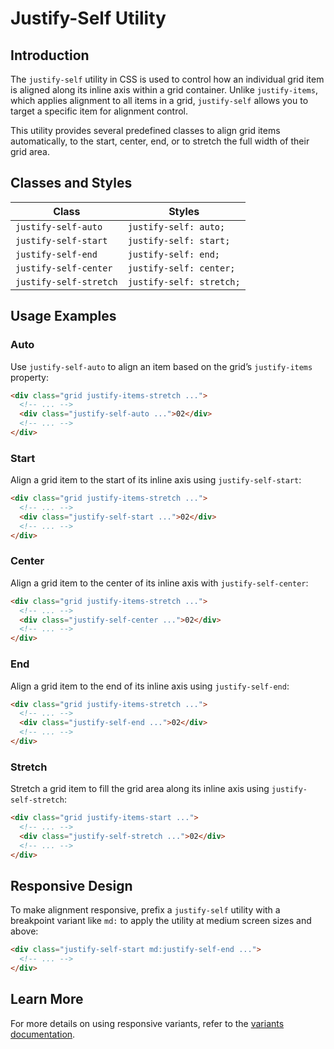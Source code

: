 # Justify-Self Utility

## Introduction
The `justify-self` utility in CSS is used to control how an individual grid item is aligned along its inline axis within a grid container. Unlike `justify-items`, which applies alignment to all items in a grid, `justify-self` allows you to target a specific item for alignment control.

This utility provides several predefined classes to align grid items automatically, to the start, center, end, or to stretch the full width of their grid area.

## Classes and Styles

| Class                 | Styles                |
|----------------------|----------------------|
| `justify-self-auto`   | `justify-self: auto;`   |
| `justify-self-start`  | `justify-self: start;`  |
| `justify-self-end`    | `justify-self: end;`    |
| `justify-self-center` | `justify-self: center;` |
| `justify-self-stretch`| `justify-self: stretch;`|

## Usage Examples

### Auto
Use `justify-self-auto` to align an item based on the grid’s `justify-items` property:

```html
<div class="grid justify-items-stretch ...">
  <!-- ... -->
  <div class="justify-self-auto ...">02</div>
  <!-- ... -->
</div>
```

### Start
Align a grid item to the start of its inline axis using `justify-self-start`:

```html
<div class="grid justify-items-stretch ...">
  <!-- ... -->
  <div class="justify-self-start ...">02</div>
  <!-- ... -->
</div>
```

### Center
Align a grid item to the center of its inline axis with `justify-self-center`:

```html
<div class="grid justify-items-stretch ...">
  <!-- ... -->
  <div class="justify-self-center ...">02</div>
  <!-- ... -->
</div>
```

### End
Align a grid item to the end of its inline axis using `justify-self-end`:

```html
<div class="grid justify-items-stretch ...">
  <!-- ... -->
  <div class="justify-self-end ...">02</div>
  <!-- ... -->
</div>
```

### Stretch
Stretch a grid item to fill the grid area along its inline axis using `justify-self-stretch`:

```html
<div class="grid justify-items-start ...">
  <!-- ... -->
  <div class="justify-self-stretch ...">02</div>
  <!-- ... -->
</div>
```

## Responsive Design
To make alignment responsive, prefix a `justify-self` utility with a breakpoint variant like `md:` to apply the utility at medium screen sizes and above:

```html
<div class="justify-self-start md:justify-self-end ...">
  <!-- ... -->
</div>
```

## Learn More
For more details on using responsive variants, refer to the [variants documentation](#).

